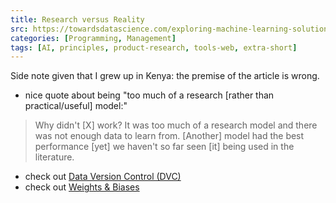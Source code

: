 ```yaml
---
title: Research versus Reality
src: https://towardsdatascience.com/exploring-machine-learning-solutions-for-credit-scoring-farmers-in-kenya-8fb653db4b08
categories: [Programming, Management]
tags: [AI, principles, product-research, tools-web, extra-short]
---
```


Side note given that I grew up in Kenya: the premise of the article is wrong.

- nice quote about being "too much of a research [rather than practical/useful] model:"
> Why didn't [X] work? It was too much of a research model and there was not enough data to learn from. [Another] model had the best performance [yet] we haven't so far seen [it] being used in the literature.
- check out [Data Version Control (DVC)](https://dvc.org)
- check out [Weights & Biases](https://www.wandb.com)

